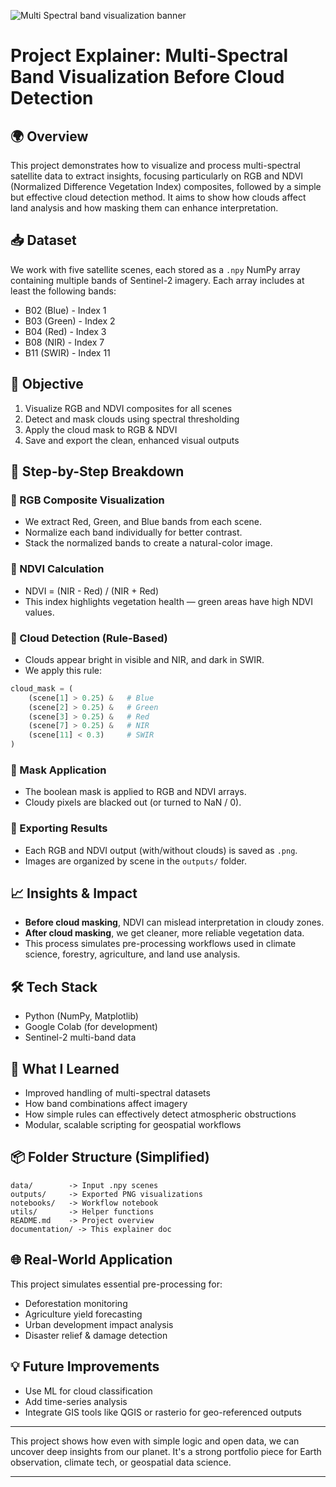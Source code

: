 ![Multi Spectral band visualization banner](https://github.com/user-attachments/assets/0a45eca6-cfd5-4564-ac8d-db3f42115b1d)

# Project Explainer: Multi-Spectral Band Visualization Before Cloud Detection

## 🌍 Overview
This project demonstrates how to visualize and process multi-spectral satellite data to extract insights, focusing particularly on RGB and NDVI (Normalized Difference Vegetation Index) composites, followed by a simple but effective cloud detection method. It aims to show how clouds affect land analysis and how masking them can enhance interpretation.

## 📥 Dataset
We work with five satellite scenes, each stored as a `.npy` NumPy array containing multiple bands of Sentinel-2 imagery. Each array includes at least the following bands:

- B02 (Blue)  - Index 1
- B03 (Green) - Index 2
- B04 (Red)   - Index 3
- B08 (NIR)   - Index 7
- B11 (SWIR)  - Index 11

## 🎯 Objective
1. Visualize RGB and NDVI composites for all scenes
2. Detect and mask clouds using spectral thresholding
3. Apply the cloud mask to RGB & NDVI
4. Save and export the clean, enhanced visual outputs

## 🧪 Step-by-Step Breakdown

### 🔹 RGB Composite Visualization
- We extract Red, Green, and Blue bands from each scene.
- Normalize each band individually for better contrast.
- Stack the normalized bands to create a natural-color image.

### 🔹 NDVI Calculation
- NDVI = (NIR - Red) / (NIR + Red)
- This index highlights vegetation health — green areas have high NDVI values.

### 🔹 Cloud Detection (Rule-Based)
- Clouds appear bright in visible and NIR, and dark in SWIR.
- We apply this rule:
```python
cloud_mask = (
    (scene[1] > 0.25) &   # Blue
    (scene[2] > 0.25) &   # Green
    (scene[3] > 0.25) &   # Red
    (scene[7] > 0.25) &   # NIR
    (scene[11] < 0.3)     # SWIR
)
```

### 🔹 Mask Application
- The boolean mask is applied to RGB and NDVI arrays.
- Cloudy pixels are blacked out (or turned to NaN / 0).

### 🔹 Exporting Results
- Each RGB and NDVI output (with/without clouds) is saved as `.png`.
- Images are organized by scene in the `outputs/` folder.

## 📈 Insights & Impact
- **Before cloud masking**, NDVI can mislead interpretation in cloudy zones.
- **After cloud masking**, we get cleaner, more reliable vegetation data.
- This process simulates pre-processing workflows used in climate science, forestry, agriculture, and land use analysis.

## 🛠️ Tech Stack
- Python (NumPy, Matplotlib)
- Google Colab (for development)
- Sentinel-2 multi-band data

## 🚀 What I Learned
- Improved handling of multi-spectral datasets
- How band combinations affect imagery
- How simple rules can effectively detect atmospheric obstructions
- Modular, scalable scripting for geospatial workflows

## 📦 Folder Structure (Simplified)
```
data/        -> Input .npy scenes
outputs/     -> Exported PNG visualizations
notebooks/   -> Workflow notebook
utils/       -> Helper functions
README.md    -> Project overview
documentation/ -> This explainer doc
```

## 🌐 Real-World Application
This project simulates essential pre-processing for:
- Deforestation monitoring
- Agriculture yield forecasting
- Urban development impact analysis
- Disaster relief & damage detection

## 💡 Future Improvements
- Use ML for cloud classification
- Add time-series analysis
- Integrate GIS tools like QGIS or rasterio for geo-referenced outputs

---

This project shows how even with simple logic and open data, we can uncover deep insights from our planet. It's a strong portfolio piece for Earth observation, climate tech, or geospatial data science.

---


